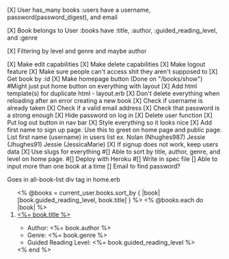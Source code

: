 [X] User has_many books
      :users have a username, password(password_digest), and email

[X] Book belongs to User
      :books have :title, :author, :guided_reading_level, and :genre

[X] Filtering by level and genre and maybe author

[X] Make edit capabilities
[X] Make delete capabilities
[X] Make logout feature
[X] Make sure people can't access shit they aren't supposed to
[X] Get book by :id
[X] Make homepage button (Done on "/books/show") #Might just put home button on everything with layout
[X] Add html template(s) for duplicate html - layout.erb
[X] Don't delete everything when reloading after an error creating a new book
[X] Check if username is already taken
[X] Check if a valid email address
[X] Check that password is a strong enough
[X] Hide password on log in
[X] Delete user function
[X] Put log out button in nav bar
[X] Style everything so it looks nice
[X] Add first name to sign up page. Use this to greet on home page and public page. List first name (username) in users list
ex. Nolan (Nhughes987)
    Jessie (Jhughes91)
    Jessie (JessicaMarie)
[X] If signup does not work, keep users data
[X] Use slugs for everything
#[] Able to sort by title, author, genre, and level on home page.
#[] Deploy with Heroku
#[] Write in spec file
[] Able to input more than one book at a time
[] Email to find password?

Goes in all-book-list div tag in home.erb
<ol>
  <% @books = current_user.books.sort_by { |book| [book.guided_reading_level, book.title] } %>  
  <% @books.each do |book| %>
  <li><a href="/books/<%= book.slug %>" class="book-title"><%= book.title %></a></li>
  <ul>
    <li>Author: <%= book.author %></li>
    <li>Genre: <%= book.genre %></li>
    <li>Guided Reading Level: <%= book.guided_reading_level %></li>
  </ul>
  <% end %>
</ol>
